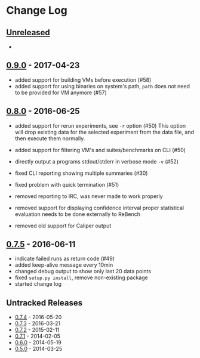 # Change Log

## [Unreleased]

 -

## [0.9.0] - 2017-04-23

 - added support for building VMs before execution (#58)
 - added support for using binaries on system's path, `path` does not need
   to be provided for VM anymore (#57)

## [0.8.0] - 2016-06-25

 - added support for rerun experiments, see `-r` option (#50)
   This option will drop existing data for the selected experiment from
   the data file, and then execute them normally.
 - added support for filtering VM's and suites/benchmarks on CLI (#50)
 - directly output a programs stdout/stderr in verbose mode `-v` (#52)

 - fixed CLI reporting showing multiple summaries (#30)
 - fixed problem with quick termination (#51)

 - removed reporting to IRC, was never made to work properly
 - removed support for displaying confidence interval
   proper statistical evaluation needs to be done externally to ReBench
 - removed old support for Caliper output

## [0.7.5] - 2016-06-11

 - indicate failed runs as return code (#49)
 - added keep-alive message every 10min
 - changed debug output to show only last 20 data points
 - fixed `setup.py install`, remove non-existing package
 - started change log

## Untracked Releases
 - [0.7.4] - 2016-05-20
 - [0.7.3] - 2016-03-21
 - [0.7.2] - 2015-02-11
 - [0.7.1] - 2014-02-05
 - [0.6.0] - 2014-05-19
 - [0.5.0] - 2014-03-25

[Unreleased]: https://github.com/smarr/ReBench/compare/v0.9.0...HEAD
[0.9.0]: https://github.com/smarr/ReBench/compare/v0.8.0...v0.9.0
[0.8.0]: https://github.com/smarr/ReBench/compare/v0.7.5...v0.8.0
[0.7.5]: https://github.com/smarr/ReBench/compare/v0.7.4...v0.7.5
[0.7.4]: https://github.com/smarr/ReBench/compare/v0.7.3...v0.7.4
[0.7.3]: https://github.com/smarr/ReBench/compare/v0.7.2...v0.7.3
[0.7.2]: https://github.com/smarr/ReBench/compare/v0.7.1...v0.7.2
[0.7.1]: https://github.com/smarr/ReBench/compare/v0.6.0...v0.7.1
[0.6.0]: https://github.com/smarr/ReBench/compare/v0.5.0...v0.6.0
[0.5.0]: https://github.com/smarr/ReBench/compare/05dfc4b...v0.5.0
